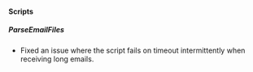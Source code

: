 
#### Scripts
##### ParseEmailFiles
- Fixed an issue where the script fails on timeout intermittently when receiving long emails.

